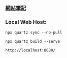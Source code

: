 ### [網站筆記](https://echoslayer.github.io/Financial-Research/)

### Local Web Host:
```
npx quartz sync --no-pull
```
```
npx quartz build --serve
```
```
http://localhost:8080/
```